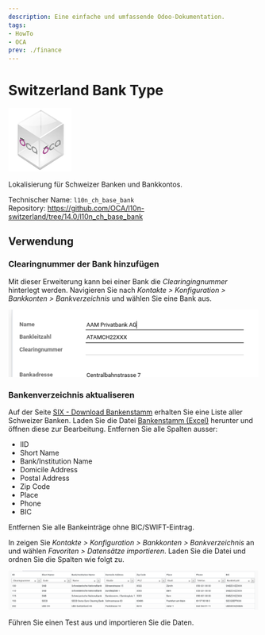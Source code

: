 ```yaml
---
description: Eine einfache und umfassende Odoo-Dokumentation.
tags:
- HowTo
- OCA
prev: ./finance
---
```

# Switzerland Bank Type
![icon_oca_app](assets/icon_oca_app.png)

Lokalisierung für Schweizer Banken und Bankkontos.

Technischer Name: `l10n_ch_base_bank`\
Repository: <https://github.com/OCA/l10n-switzerland/tree/14.0/l10n_ch_base_bank>

## Verwendung

### Clearingnummer der Bank hinzufügen

Mit dieser Erweiterung kann bei einer Bank die *Clearingingnummer* hinterlegt werden. Navigieren Sie nach *Kontakte > Konfiguration > Bankkonten > Bankverzeichnis* und wählen Sie eine Bank aus.

![](assets/Switzerland%20Bank%20type%20Clearingnummer.png)

### Bankenverzeichnis aktualiseren

Auf der Seite [SIX - Download Bankenstamm](https://www.six-group.com/de/products-services/banking-services/interbank-clearing/online-services/download-bank-master.html) erhalten Sie eine Liste aller Schweizer Banken. Laden Sie die Datei [Bankenstamm (Excel)](https://api.six-group.com/api/epcd/bankmaster/v2/public/downloads/bcbankenstamm_e.xls) herunter und öffnen diese zur Bearbeitung. Entfernen Sie alle Spalten ausser:
* IID
* Short Name
* Bank/Institution Name
* Domicile Address
* Postal Address
* Zip Code
* Place
* Phone
* BIC

Entfernen Sie alle Bankeinträge ohne BIC/SWIFT-Eintrag.

In zeigen Sie *Kontakte > Konfiguration > Bankkonten > Bankverzeichnis* an und wählen *Favoriten > Datensätze importieren*. Laden Sie die Datei und ordnen Sie die Spalten wie folgt zu.

![](assets/Switzerland%20Bank%20Type%20Spalte%20zuordnen.png)

Führen Sie einen Test aus und importieren Sie die Daten.
